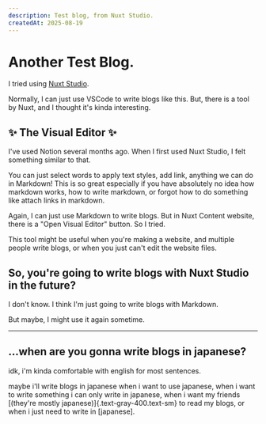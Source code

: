 ```yaml
---
description: Test blog, from Nuxt Studio.
createdAt: 2025-08-19
---
```


# Another Test Blog.

I tried using [Nuxt Studio](https://nuxt.studio).

Normally, I can just use VSCode to write blogs like this. But, there is a tool by Nuxt, and I thought it's kinda interesting.

## ✨ The Visual Editor ✨

I've used Notion several months ago. When I first used Nuxt Studio, I felt something similar to that.

You can just select words to apply text styles, add link, anything we can do in Markdown! This is so great especially if you have absolutely no idea how markdown works, how to write markdown, or forgot how to do something like attach links in markdown.

Again, I can just use Markdown to write blogs. But in Nuxt Content website, there is a "Open Visual Editor" button. So I tried.

This tool might be useful when you're making a website, and multiple people write blogs, or when you just can't edit the website files.

## So, you're going to write blogs with Nuxt Studio in the future?

I don't know. I think I'm just going to write blogs with Markdown.

But maybe, I might use it again sometime.

---

## ...when are you gonna write blogs in japanese?

idk, i'm kinda comfortable with english for most sentences.

maybe i'll write blogs in japanese when i want to use japanese, when i want to write something i can only write in japanese, when i want my friends [(they're mostly japanese)]{.text-gray-400.text-sm} to read my blogs, or when i just need to write in [japanese].
